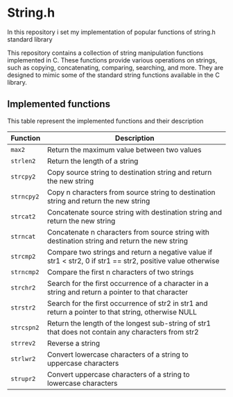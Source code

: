 # String.h

In this repository i set my implementation of popular functions of string.h standard library

This repository contains a collection of string manipulation functions implemented in C. These functions provide various operations on strings, such as copying, concatenating, comparing, searching, and more. They are designed to mimic some of the standard string functions available in the C library.

## Implemented functions

This table represent the implemented functions and their description

| Function    | Description                                                                                      |
| ----------- | ------------------------------------------------------------------------------------------------ |
| `max2`      | Return the maximum value between two values                                                      |
| `strlen2`   | Return the length of a string                                                                    |
| `strcpy2`   | Copy source string to destination string and return the new string                                |
| `strncpy2`  | Copy n characters from source string to destination string and return the new string             |
| `strcat2`   | Concatenate source string with destination string and return the new string                       |
| `strncat`   | Concatenate n characters from source string with destination string and return the new string    |
| `strcmp2`   | Compare two strings and return a negative value if str1 < str2, 0 if str1 == str2, positive value otherwise |
| `strncmp2`  | Compare the first n characters of two strings                                                    |
| `strchr2`   | Search for the first occurrence of a character in a string and return a pointer to that character |
| `strstr2`   | Search for the first occurrence of str2 in str1 and return a pointer to that string, otherwise NULL |
| `strcspn2`  | Return the length of the longest sub-string of str1 that does not contain any characters from str2 |
| `strrev2`   | Reverse a string                                                                                 |
| `strlwr2`   | Convert lowercase characters of a string to uppercase characters                                |
| `strupr2`   | Convert uppercase characters of a string to lowercase characters                                |

